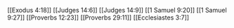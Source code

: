 [[Exodus 4:18]]
[[Judges 14:6]]
[[Judges 14:9]]
[[1 Samuel 9:20]]
[[1 Samuel 9:27]]
[[Proverbs 12:23]]
[[Proverbs 29:11]]
[[Ecclesiastes 3:7]]
